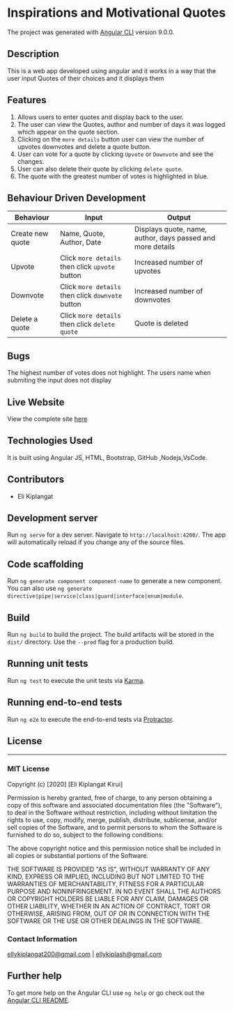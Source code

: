 # Inspirations and Motivational Quotes
The project was generated with [Angular CLI](https://github.com/angular/angular-cli) version 9.0.0.


## Description

This is a web app developed using angular and it works in a way that the user input Quotes of their choices and it displays them

## Features

1. Allows users to enter quotes and display back to the user.
2. The user can view the Quotes, author and number of days it was logged which appear on the quote section.
3. Clicking on the `more details` button user can view the number of upvotes downvotes and delete a quote button.
4. User can vote for a quote by clicking `Upvote` or `Downvote` and see the changes.
5. User can also delete their quote by clicking `delete quote`.
6. The quote with the greatest number of votes is highlighted in blue.

## Behaviour Driven Development

| Behaviour | Input | Output |
| --------- | ------| ------ |
| Create new quote | Name, Quote, Author, Date| Displays quote, name, author, days passed and more details|
| Upvote | Click `more details` then click `upvote` button | Increased number of upvotes|
| Downvote |Click `more details` then click `downvote` button |  Increased number of downvotes|
| Delete a quote | Click `more details` then click `delete quote`| Quote is deleted |

##  Bugs
The highest number of votes does not highlight.
The users name when submiting the input does not display


## Live Website
View the complete site [here](https://ellykiplaa.github.io/Angular-App/)

## Technologies Used
It is built using Angular JS, HTML, Bootstrap, GitHub ,Nodejs,VsCode.

## Contributors
 - Eli Kiplangat 

## Development server

Run `ng serve` for a dev server. Navigate to `http://localhost:4200/`. The app will automatically reload if you change any of the source files.

## Code scaffolding

Run `ng generate component component-name` to generate a new component. You can also use `ng generate directive|pipe|service|class|guard|interface|enum|module`.

## Build

Run `ng build` to build the project. The build artifacts will be stored in the `dist/` directory. Use the `--prod` flag for a production build.

## Running unit tests

Run `ng test` to execute the unit tests via [Karma](https://karma-runner.github.io).

## Running end-to-end tests

Run `ng e2e` to execute the end-to-end tests via [Protractor](http://www.protractortest.org/).

## License
---------
### MIT License

Copyright (c) [2020] [Eli Kiplangat Kirui]

Permission is hereby granted, free of charge, to any person obtaining a copy
of this software and associated documentation files (the "Software"), to deal
in the Software without restriction, including without limitation the rights
to use, copy, modify, merge, publish, distribute, sublicense, and/or sell
copies of the Software, and to permit persons to whom the Software is
furnished to do so, subject to the following conditions:

The above copyright notice and this permission notice shall be included in all
copies or substantial portions of the Software.

THE SOFTWARE IS PROVIDED "AS IS", WITHOUT WARRANTY OF ANY KIND, EXPRESS OR
IMPLIED, INCLUDING BUT NOT LIMITED TO THE WARRANTIES OF MERCHANTABILITY,
FITNESS FOR A PARTICULAR PURPOSE AND NONINFRINGEMENT. IN NO EVENT SHALL THE
AUTHORS OR COPYRIGHT HOLDERS BE LIABLE FOR ANY CLAIM, DAMAGES OR OTHER
LIABILITY, WHETHER IN AN ACTION OF CONTRACT, TORT OR OTHERWISE, ARISING FROM,
OUT OF OR IN CONNECTION WITH THE SOFTWARE OR THE USE OR OTHER DEALINGS IN THE
SOFTWARE.


### Contact Information
ellykiplangat200@gmail.com | ellykiplash@gmail.com

## Further help

To get more help on the Angular CLI use `ng help` or go check out the [Angular CLI README](https://github.com/angular/angular-cli/blob/master/README.md).
